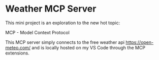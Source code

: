 
# Weather MCP Server

This mini project is an exploration to the new hot topic:

MCP - Model Context Protocol

This MCP server simply connects to the free weather api https://open-meteo.com/ and is locally hosted on my VS Code through the MCP extensions. 


